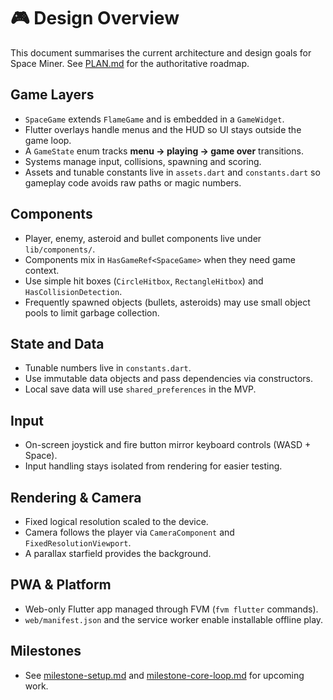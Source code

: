 # 🎮 Design Overview

This document summarises the current architecture and design goals for Space Miner.
See [PLAN.md](PLAN.md) for the authoritative roadmap.

## Game Layers

- `SpaceGame` extends `FlameGame` and is embedded in a `GameWidget`.
- Flutter overlays handle menus and the HUD so UI stays outside the game loop.
- A `GameState` enum tracks **menu → playing → game over** transitions.
- Systems manage input, collisions, spawning and scoring.
- Assets and tunable constants live in `assets.dart` and `constants.dart` so
  gameplay code avoids raw paths or magic numbers.

## Components

- Player, enemy, asteroid and bullet components live under `lib/components/`.
- Components mix in `HasGameRef<SpaceGame>` when they need game context.
- Use simple hit boxes (`CircleHitbox`, `RectangleHitbox`) and
  `HasCollisionDetection`.
- Frequently spawned objects (bullets, asteroids) may use small object pools to
  limit garbage collection.

## State and Data

- Tunable numbers live in `constants.dart`.
- Use immutable data objects and pass dependencies via constructors.
- Local save data will use `shared_preferences` in the MVP.

## Input

- On-screen joystick and fire button mirror keyboard controls (WASD + Space).
- Input handling stays isolated from rendering for easier testing.

## Rendering & Camera

- Fixed logical resolution scaled to the device.
- Camera follows the player via `CameraComponent` and `FixedResolutionViewport`.
- A parallax starfield provides the background.

## PWA & Platform

- Web-only Flutter app managed through FVM (`fvm flutter` commands).
- `web/manifest.json` and the service worker enable installable offline play.

## Milestones

- See [milestone-setup.md](milestone-setup.md) and
  [milestone-core-loop.md](milestone-core-loop.md) for upcoming work.
